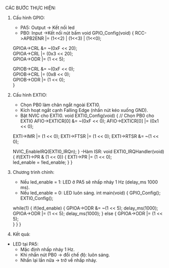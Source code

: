 CÁC BƯỚC THỰC HIỆN:
1. Cấu hình GPIO:
   - PA5: Output -> Kết nối led
   - PB0: Input ->Kết nối nút bấm
void GPIO_Config(void)
{
    RCC->APB2ENR |= (1<<2) | (1<<3) | (1<<0);

    GPIOA->CRL &= ~(0xF << 20);  
    GPIOA->CRL |=  (0x3 << 20);  
    GPIOA->ODR |=  (1 << 5);     

    GPIOB->CRL &= ~(0xF << 0);   
    GPIOB->CRL |=  (0x8 << 0);   
    GPIOB->ODR |=  (1 << 0);     
}
2. Cấu hình EXTIO:
   - Chọn PB0 làm chân ngắt ngoài EXTI0.
   - Kích hoạt ngắt cạnh Falling Edge (nhấn nút kéo xuống GND).
   - Bật NVIC cho EXTI0.
void EXTI0_Config(void)
{
    // Chọn PB0 cho EXTI0
    AFIO->EXTICR[0] &= ~(0xF << 0);
    AFIO->EXTICR[0] |=  (0x1 << 0);

    EXTI->IMR  |= (1 << 0);
    EXTI->FTSR |= (1 << 0);
    EXTI->RTSR &= ~(1 << 0);

    NVIC_EnableIRQ(EXTI0_IRQn);
}
  -Hàm ISR:
void EXTI0_IRQHandler(void)
{
    if(EXTI->PR & (1 << 0)) 
    {
        EXTI->PR |= (1 << 0);  
        led_enable = !led_enable; 
    }
}
3. Chương trình chính:
   - Nếu led_enable = 1: LED ở PA5 sẽ nhấp nháy 1 Hz (delay_ms 1000 ms).
   - Nếu led_enable = 0: LED luôn sáng.
  int main(void)
{
    GPIO_Config();    
    EXTI0_Config();   

    while(1)
    {
        if(led_enable) {
            GPIOA->ODR &= ~(1 << 5); 
            delay_ms(1000);
            GPIOA->ODR |=  (1 << 5); 
            delay_ms(1000);
        } else {
            GPIOA->ODR |= (1 << 5);  
        }
    }
}
4. Kết quả:
  - LED tại PA5:
    + Mặc định nhấp nháy 1 Hz.
    + Khi nhấn nút PB0 → đổi chế độ: luôn sáng.
    + Nhấn lại lần nữa → trở về nhấp nháy.
